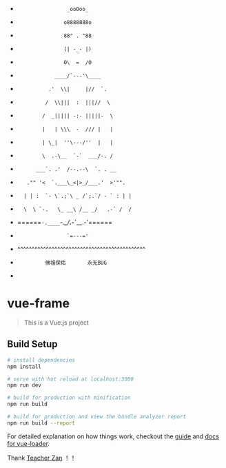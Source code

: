  *                     _ooOoo_
 *                    o8888888o
 *                    88" . "88
 *                    (| -_- |)
 *                    O\  =  /O
 *                 ____/`---'\____
 *               .'  \\|     |//  `.
 *              /  \\|||  :  |||//  \
 *             /  _||||| -:- |||||-  \
 *             |   | \\\  -  /// |   |
 *             | \_|  ''\---/''  |   |
 *             \  .-\__  `-`  ___/-. /
 *           ___`. .'  /--.--\  `. . __
 *        ."" '<  `.___\_<|>_/___.'  >'"".
 *       | | :  `- \`.;`\ _ /`;.`/ - ` : | |
 *       \  \ `-.   \_ __\ /__ _/   .-` /  /
 *  ======`-.____`-.___\_____/___.-`____.-'======
 *                     `=---='
 *  ^^^^^^^^^^^^^^^^^^^^^^^^^^^^^^^^^^^^^^^^^^^^^
 *              佛祖保佑       永无BUG
 *
# vue-frame

> This is a Vue.js project

## Build Setup

``` bash
# install dependencies
npm install

# serve with hot reload at localhost:3000
npm run dev

# build for production with minification
npm run build

# build for production and view the bundle analyzer report
npm run build --report
```

For detailed explanation on how things work, checkout the [guide](http://vuejs-templates.github.io/webpack/) and [docs for vue-loader](http://vuejs.github.io/vue-loader).

Thank [Teacher Zan](https://github.com/zhangzan) ！！
